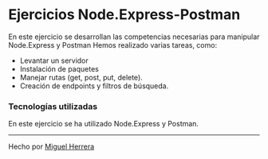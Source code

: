 # Ejercicios Node.Express-Postman

En este ejercicio se desarrollan las competencias necesarias para manipular Node.Express y Postman
Hemos realizado varias tareas, como:
- Levantar un servidor
- Instalación de paquetes 
- Manejar rutas (get, post, put, delete).
- Creación de endpoints y filtros de búsqueda. 

### Tecnologías utilizadas

En este ejercicio se ha utilizado Node.Express y Postman.


----

Hecho por [Miguel Herrera](https://github.com/miguelherreravillanueva)
